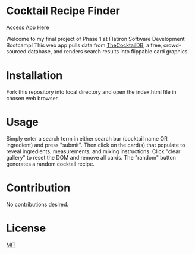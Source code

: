 # Cocktail Recipe Finder  

[Access App Here](https://jjiang95.github.io/phase-1-final-project)

Welcome to my final project of Phase 1 at Flatiron Software Development Bootcamp! This web app pulls data from [TheCocktailDB](https://www.thecocktaildb.com/api.php), a free, crowd-sourced database, and renders search results into flippable card graphics. 

# Installation

Fork this repository into local directory and open the index.html file in chosen web browser.

# Usage

Simply enter a search term in either search bar (cocktail name OR ingredient) and press "submit". Then click on the card(s) that populate to reveal ingredients, measurements, and mixing instructions. Click "clear gallery" to reset the DOM and remove all cards. The "random" button generates a random cocktail recipe.

# Contribution

No contributions desired.

# License

[MIT](https://choosealicense.com/licenses/mit/)
